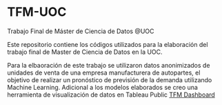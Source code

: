 # TFM-UOC
Trabajo Final de Máster de Ciencia de Datos @UOC

Este repositorio contiene los códigos utilizados para la elaboración del trabajo final de Master de Ciencia de Datos en la UOC.

Para la elbaoración de este trabajo se utilizaron datos anonimizados de unidades de venta de una empresa manufacturera de autopartes, el objetivo de realizar un pronóstico de previsión de la demanda utilizando Machine Learning. Adicional a los modelos elaborados se creo una herramienta de visualización de datos en Tableau Public [TFM Dashboard](https://public.tableau.com/app/profile/ernavaga/viz/TFM_16383257266830/DashboardTendencias)
